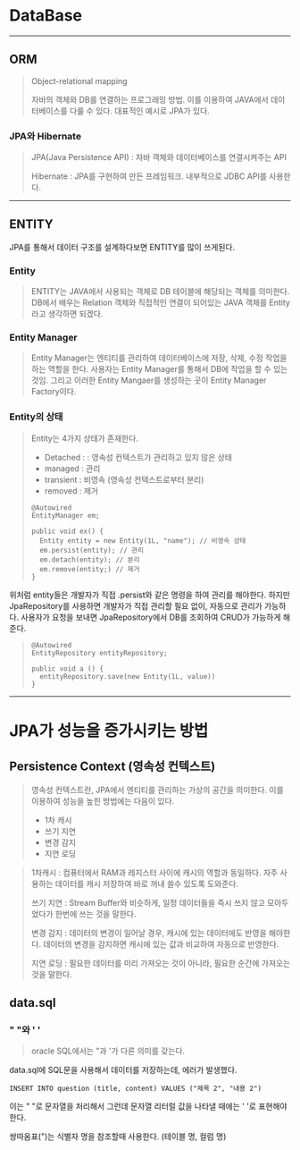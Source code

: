 # DataBase

---

## ORM
>Object-relational mapping
> 
> 자바의 객체와 DB를 연결하는 프로그래밍 방법.
> 이를 이용하여 JAVA에서 데이터베이스를 다룰 수 있다.
> 대표적인 예시로 JPA가 있다.

### JPA와 Hibernate
> JPA(Java Persistence API) : 자바 객체와 데이터베이스를 연결시켜주는 API
> 
> Hibernate : JPA를 구현하여 만든 프레임워크. 내부적으로 JDBC API를 사용한다.

---

## ENTITY
JPA를 통해서 데이터 구조를 설계하다보면 ENTITY를 많이 쓰게된다.
### Entity
> ENTITY는 JAVA에서 사용되는 객체로 DB 테이블에 해당되는 객체를 의미한다. 
> DB에서 배우는 Relation 객체와 직접적인 연결이 되어있는 JAVA 객체를 Entity라고 생각하면 되겠다.

### Entity Manager
> Entity Manager는 엔티티를 관리하여 데이터베이스에 저장, 삭제, 수정 작업을 하는 역할을 한다.
> 사용자는 Entity Manager를 통해서 DB에 작업을 할 수 있는 것임. 
> 그리고 이러한 Entity Mangaer를 생성하는 곳이 Entity Manager Factory이다.

### Entity의 상태
> Entity는 4가지 상태가 존재한다.
> - Detached : : 영속성 컨텍스트가 관리하고 있지 않은 상태
> - managed : 관리
> - transient : 비영속 (영속성 컨텍스트로부터 분리)
> - removed : 제거
> ```
> @Autowired
> EntityManager em;
> 
> public void ex() {
>   Entity entity = new Entity(1L, "name"); // 비영속 상태
>   em.persist(entity); // 관리
>   em.detach(entity); // 분리
>   em.remove(entity;) // 제거
> }
> ```
위처럼 entity들은 개발자가 직접 .persist와 같은 명령을 하여 관리를 해야한다.
하지만 JpaRepository를 사용하면 개발자가 직접 관리할 필요 없이, 자동으로 관리가 가능하다.
사용자가 요청을 보내면 JpaRepository에서 DB를 조회하여 CRUD가 가능하게 해준다.
>```
>@Autowired
>EntityRepository entityRepository;
>
>public void a () {
>   entityRepository.save(new Entity(1L, value))
>}
>```
>


---

# JPA가 성능을 증가시키는 방법
## Persistence Context (영속성 컨텍스트)
> 영속성 컨텍스트란, JPA에서 엔티티를 관리하는 가상의 공간을 의미한다.
> 이를 이용하여 성능을 높힌 방법에는 다음이 있다.
> - 1차 캐시
> - 쓰기 지연
> - 변경 감지
> - 지연 로딩

> 1차캐시 : 컴퓨터에서 RAM과 레지스터 사이에 캐시의 역할과 동일하다.
> 자주 사용하는 데이터를 캐시 저장하여 바로 꺼내 쓸수 있도록 도와준다.
> 
> 쓰기 지연 : Stream Buffer와 비슷하게, 일정 데이터들을 즉시 쓰지 않고
> 모아두었다가 한번에 쓰는 것을 말한다.
> 
> 변경 감지 : 데이터의 변경이 일어날 경우, 캐시에 있는 데이터에도 반영을 해야한다.
> 데이터의 변경을 감지하면 캐시에 있는 값과 비교하여 자동으로 반영한다.
> 
> 지연 로딩 : 필요한 데이터를 미리 가져오는 것이 아니라, 필요한 순간에 가져오는 것을 말한다.


## data.sql
### " "와 ' '

> oracle SQL에서는 "과 '가 다른 의미를 갖는다.

data.sql에 SQL문을 사용해서 데이터를 저장하는데, 에러가 발생했다.
```
INSERT INTO question (title, content) VALUES ("제목 2", "내용 2")
```

이는 " "로 문자열을 처리해서 그런데 문자열 리터럴 값을 나타낼 때에는 ' '로 표현해야한다.

쌍따옴표(")는 식별자 명을 참조할때 사용한다. (테이블 명, 컬럼 명)
